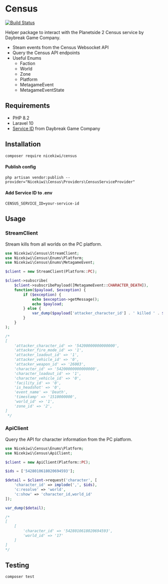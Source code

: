 # Census

[![Build Status](https://app.travis-ci.com/nicekiwi/census.svg?branch=main)](https://app.travis-ci.com/nicekiwi/census)

Helper package to interact with the Planetside 2 Census service by Daybreak Game Company.

- Steam events from the Census Websocket API
- Query the Census API endpoints
- Useful Enums
    - Faction
    - World
    - Zone
    - Platform
    - MetagameEvent
    - MetagameEventState

## Requirements

- PHP 8.2
- Laravel 10
- [Service ID](https://census.daybreakgames.com/#devSignup) from Daybreak Game Company

## Installation
```
composer require nicekiwi/census
```
#### Publish config
```
php artisan vendor:publish --provider="Nicekiwi\Census\Providers\CensusServiceProvider"
```

#### Add Service ID to .env
```
CENSUS_SERVICE_ID=your-service-id
```

## Usage

### StreamClient

Stream kills from all worlds on the PC platform.

```php
use Nicekiwi\Census\StreamClient;
use Nicekiwi\Census\Enums\Platform;
use Nicekiwi\Census\Enums\MetagameEvent;

$client = new StreamClient(Platform::PC);

$client->subscribe(
    $client->subscribePayload([MetagameEvent::CHARACTER_DEATH]), 
    function($payload, $exception) {
        if ($exception) {
            echo $exception->getMessage();
            echo $payload;
        } else {
            var_dump($payload['attacker_character_id'] . ' killed ' . $payload['character_id']);
        }
    }
);

/*
[
    'attacker_character_id' => '54200000000000000',
    'attacker_fire_mode_id' => '1',
    'attacker_loadout_id' => '1',
    'attacker_vehicle_id' => '0',
    'attacker_weapon_id' => '26003',
    'character_id' => '54200000000000000',
    'character_loadout_id' => '1',
    'character_vehicle_id' => '0',
    'facility_id' => '0',
    'is_headshot' => '0',
    'event_name' => 'Death',
    'timestamp' => '1510000000',
    'world_id' => '1',
    'zone_id' => '2',
]
 */
```

### ApiClient
Query the API for character information from the PC platform.

```php
use Nicekiwi\Census\Enums\Platform;
use Nicekiwi\Census\ApiClient;

$client = new ApiClient(Platform::PC);

$ids = ['5428010618020694593'];

$detail = $client->request('character', [
    'character_id' => implode(',', $ids),
    'c:resolve' => 'world',
    'c:show' => 'character_id,world_id'
]);

var_dump($detail);

/*
[
    [
        'character_id' => '5428010618020694593',
        'world_id' => '17'
    ]
]
*/
```

## Testing

```
composer test
```
